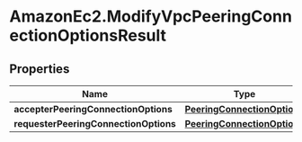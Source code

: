 # AmazonEc2.ModifyVpcPeeringConnectionOptionsResult

## Properties

Name | Type | Description | Notes
------------ | ------------- | ------------- | -------------
**accepterPeeringConnectionOptions** | [**PeeringConnectionOptions**](PeeringConnectionOptions.md) |  | [optional] 
**requesterPeeringConnectionOptions** | [**PeeringConnectionOptions**](PeeringConnectionOptions.md) |  | [optional] 



